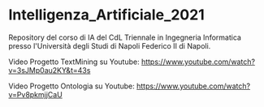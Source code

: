 # Intelligenza_Artificiale_2021
 Repository del corso di IA del CdL Triennale in Ingegneria Informatica presso l'Università degli Studi di Napoli Federico II di Napoli.
 
Video Progetto TextMining su Youtube: https://www.youtube.com/watch?v=3sJMp0au2KY&t=43s

Video Progetto Ontologia su Youtube: https://www.youtube.com/watch?v=Pv8pkmjjCaU
